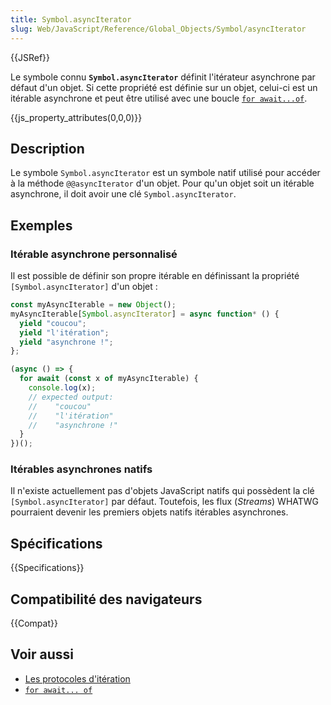 ```yaml
---
title: Symbol.asyncIterator
slug: Web/JavaScript/Reference/Global_Objects/Symbol/asyncIterator
---
```


{{JSRef}}

Le symbole connu **`Symbol.asyncIterator`** définit l'itérateur asynchrone par défaut d'un objet. Si cette propriété est définie sur un objet, celui-ci est un itérable asynchrone et peut être utilisé avec une boucle [`for await...of`](/fr/docs/Web/JavaScript/Reference/Instructions/for-await...of).

{{js_property_attributes(0,0,0)}}

## Description

Le symbole `Symbol.asyncIterator` est un symbole natif utilisé pour accéder à la méthode `@@asyncIterator` d'un objet. Pour qu'un objet soit un itérable asynchrone, il doit avoir une clé `Symbol.asyncIterator`.

## Exemples

### Itérable asynchrone personnalisé

Il est possible de définir son propre itérable en définissant la propriété `[Symbol.asyncIterator]` d'un objet :

```js
const myAsyncIterable = new Object();
myAsyncIterable[Symbol.asyncIterator] = async function* () {
  yield "coucou";
  yield "l'itération";
  yield "asynchrone !";
};

(async () => {
  for await (const x of myAsyncIterable) {
    console.log(x);
    // expected output:
    //    "coucou"
    //    "l'itération"
    //    "asynchrone !"
  }
})();
```

### Itérables asynchrones natifs

Il n'existe actuellement pas d'objets JavaScript natifs qui possèdent la clé `[Symbol.asyncIterator]` par défaut. Toutefois, les flux (_Streams_) WHATWG pourraient devenir les premiers objets natifs itérables asynchrones.

## Spécifications

{{Specifications}}

## Compatibilité des navigateurs

{{Compat}}

## Voir aussi

- [Les protocoles d'itération](/fr/docs/Web/JavaScript/Reference/Les_protocoles_iteration)
- [`for await... of`](/fr/docs/Web/JavaScript/Reference/Instructions/for-await...of)
